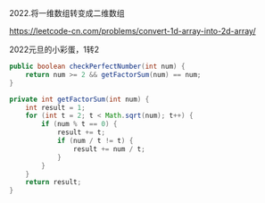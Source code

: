 2022.将一维数组转变成二维数组

https://leetcode-cn.com/problems/convert-1d-array-into-2d-array/

2022元旦的小彩蛋，1转2



```java
public boolean checkPerfectNumber(int num) {
    return num >= 2 && getFactorSum(num) == num;
}

private int getFactorSum(int num) {
    int result = 1;
    for (int t = 2; t < Math.sqrt(num); t++) {
        if (num % t == 0) {
            result += t;
            if (num / t != t) {
                result += num / t;
            }
        }
    }
    return result;
}
```

